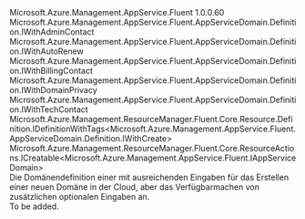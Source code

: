 <Type Name="IWithCreate" FullName="Microsoft.Azure.Management.AppService.Fluent.AppServiceDomain.Definition.IWithCreate">
  <TypeSignature Language="C#" Value="public interface IWithCreate : Microsoft.Azure.Management.AppService.Fluent.AppServiceDomain.Definition.IWithAdminContact, Microsoft.Azure.Management.AppService.Fluent.AppServiceDomain.Definition.IWithAutoRenew, Microsoft.Azure.Management.AppService.Fluent.AppServiceDomain.Definition.IWithBillingContact, Microsoft.Azure.Management.AppService.Fluent.AppServiceDomain.Definition.IWithDomainPrivacy, Microsoft.Azure.Management.AppService.Fluent.AppServiceDomain.Definition.IWithTechContact, Microsoft.Azure.Management.ResourceManager.Fluent.Core.Resource.Definition.IDefinitionWithTags&lt;Microsoft.Azure.Management.AppService.Fluent.AppServiceDomain.Definition.IWithCreate&gt;, Microsoft.Azure.Management.ResourceManager.Fluent.Core.ResourceActions.ICreatable&lt;Microsoft.Azure.Management.AppService.Fluent.IAppServiceDomain&gt;" />
  <TypeSignature Language="ILAsm" Value=".class public interface auto ansi abstract IWithCreate implements class Microsoft.Azure.Management.AppService.Fluent.AppServiceDomain.Definition.IWithAdminContact, class Microsoft.Azure.Management.AppService.Fluent.AppServiceDomain.Definition.IWithAutoRenew, class Microsoft.Azure.Management.AppService.Fluent.AppServiceDomain.Definition.IWithBillingContact, class Microsoft.Azure.Management.AppService.Fluent.AppServiceDomain.Definition.IWithDomainPrivacy, class Microsoft.Azure.Management.AppService.Fluent.AppServiceDomain.Definition.IWithTechContact, class Microsoft.Azure.Management.ResourceManager.Fluent.Core.Resource.Definition.IDefinitionWithTags`1&lt;class Microsoft.Azure.Management.AppService.Fluent.AppServiceDomain.Definition.IWithCreate&gt;, class Microsoft.Azure.Management.ResourceManager.Fluent.Core.ResourceActions.ICreatable`1&lt;class Microsoft.Azure.Management.AppService.Fluent.IAppServiceDomain&gt;, class Microsoft.Azure.Management.ResourceManager.Fluent.Core.ResourceActions.IIndexable" />
  <TypeSignature Language="DocId" Value="T:Microsoft.Azure.Management.AppService.Fluent.AppServiceDomain.Definition.IWithCreate" />
  <TypeSignature Language="VB.NET" Value="Public Interface IWithCreate&#xA;Implements ICreatable(Of IAppServiceDomain), IDefinitionWithTags(Of IWithCreate), IWithAdminContact, IWithAutoRenew, IWithBillingContact, IWithDomainPrivacy, IWithTechContact" />
  <TypeSignature Language="F#" Value="type IWithCreate = interface&#xA;    interface IWithDomainPrivacy&#xA;    interface IWithAutoRenew&#xA;    interface IWithAdminContact&#xA;    interface IWithBillingContact&#xA;    interface IWithTechContact&#xA;    interface ICreatable&lt;IAppServiceDomain&gt;&#xA;    interface IIndexable&#xA;    interface IDefinitionWithTags&lt;IWithCreate&gt;" />
  <AssemblyInfo>
    <AssemblyName>Microsoft.Azure.Management.AppService.Fluent</AssemblyName>
    <AssemblyVersion>1.0.0.60</AssemblyVersion>
  </AssemblyInfo>
  <Interfaces>
    <Interface>
      <InterfaceName>Microsoft.Azure.Management.AppService.Fluent.AppServiceDomain.Definition.IWithAdminContact</InterfaceName>
    </Interface>
    <Interface>
      <InterfaceName>Microsoft.Azure.Management.AppService.Fluent.AppServiceDomain.Definition.IWithAutoRenew</InterfaceName>
    </Interface>
    <Interface>
      <InterfaceName>Microsoft.Azure.Management.AppService.Fluent.AppServiceDomain.Definition.IWithBillingContact</InterfaceName>
    </Interface>
    <Interface>
      <InterfaceName>Microsoft.Azure.Management.AppService.Fluent.AppServiceDomain.Definition.IWithDomainPrivacy</InterfaceName>
    </Interface>
    <Interface>
      <InterfaceName>Microsoft.Azure.Management.AppService.Fluent.AppServiceDomain.Definition.IWithTechContact</InterfaceName>
    </Interface>
    <Interface>
      <InterfaceName>Microsoft.Azure.Management.ResourceManager.Fluent.Core.Resource.Definition.IDefinitionWithTags&lt;Microsoft.Azure.Management.AppService.Fluent.AppServiceDomain.Definition.IWithCreate&gt;</InterfaceName>
    </Interface>
    <Interface>
      <InterfaceName>Microsoft.Azure.Management.ResourceManager.Fluent.Core.ResourceActions.ICreatable&lt;Microsoft.Azure.Management.AppService.Fluent.IAppServiceDomain&gt;</InterfaceName>
    </Interface>
  </Interfaces>
  <Docs>
    <summary>
            Die Domänendefinition einer mit ausreichenden Eingaben für das Erstellen einer neuen Domäne in der Cloud, aber das Verfügbarmachen von zusätzlichen optionalen Eingaben an.
            </summary>
    <remarks>To be added.</remarks>
  </Docs>
  <Members />
</Type>